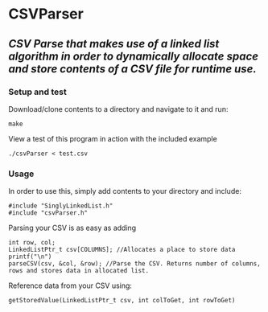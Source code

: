 # CSVParser
## <i>CSV Parse that makes use of a linked list algorithm in order to dynamically allocate space and store contents of a CSV file for runtime use.</i>  

### Setup and test

Download/clone contents to a directory and navigate to it and run:
```
make
```
View a test of this program in action with the included example
```
./csvParser < test.csv
```

### Usage

In order to use this, simply add contents to your directory and include:

```
#include "SinglyLinkedList.h"
#include "csvParser.h"
```

Parsing your CSV is as easy as adding
```
int row, col;
LinkedListPtr_t csv[COLUMNS]; //Allocates a place to store data
printf("\n")
parseCSV(csv, &col, &row); //Parse the CSV. Returns number of columns, rows and stores data in allocated list.
```

Reference data from your CSV using:
```
getStoredValue(LinkedListPtr_t csv, int colToGet, int rowToGet)
```
